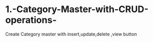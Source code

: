 # 1.-Category-Master-with-CRUD-operations-
Create Category master with insert,update,delete ,view button
